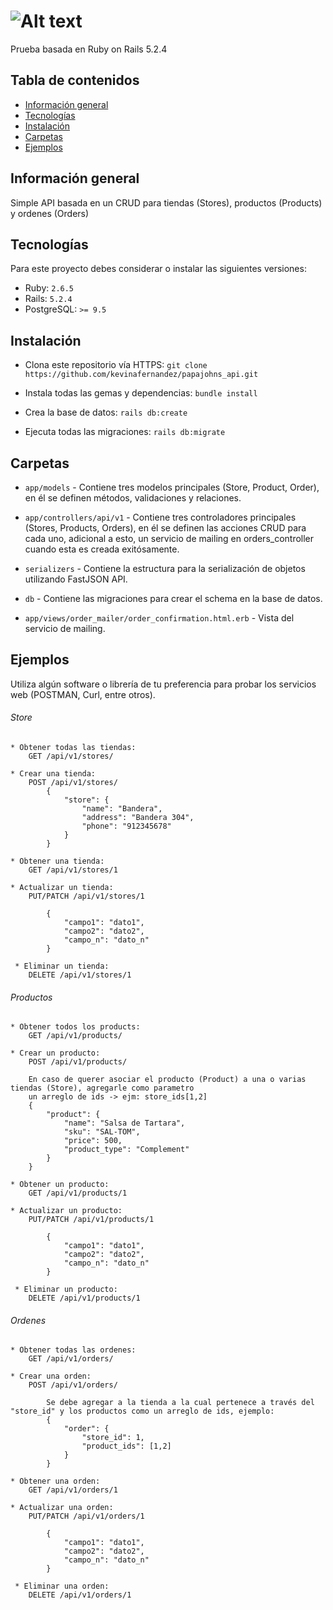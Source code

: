 # ![Alt text](https://2f9k4p3rs05u3rzzgj24k7c0-wpengine.netdna-ssl.com/wp-content/uploads/Papa_Johns_Pizza.png "Papa Johns Test")

Prueba basada en Ruby on Rails 5.2.4

## Tabla de contenidos
* [Información general](#información-general)
* [Tecnologías](#tecnologías)
* [Instalación](#instalación) 
* [Carpetas](#carpetas)
* [Ejemplos](#ejemplos)

## Información general
Simple API basada en un CRUD para tiendas (Stores), productos (Products) y ordenes (Orders)

## Tecnologías
Para este proyecto debes considerar o instalar las siguientes versiones:
  * Ruby: `2.6.5`
  * Rails: `5.2.4`
  * PostgreSQL: `>= 9.5`

## Instalación
* Clona este repositorio vía HTTPS: `git clone https://github.com/kevinafernandez/papajohns_api.git`

* Instala todas las gemas y dependencias: `bundle install`

* Crea la base de datos: `rails db:create`

* Ejecuta todas las migraciones: `rails db:migrate`


## Carpetas

* `app/models` - Contiene tres modelos principales (Store, Product, Order), en él se definen métodos, validaciones y relaciones.

* `app/controllers/api/v1` - Contiene tres controladores principales (Stores, Products, Orders), en él se definen las acciones CRUD para cada uno, adicional a esto, un servicio de mailing en orders_controller cuando esta es creada exitósamente.

* `serializers` - Contiene la estructura para la serialización de objetos utilizando FastJSON API.

* `db` - Contiene las migraciones para crear el schema en la base de datos.

* `app/views/order_mailer/order_confirmation.html.erb` - Vista del servicio de mailing.

## Ejemplos

Utiliza algún software o librería de tu preferencia para probar los servicios web (POSTMAN, Curl, entre otros).

###### Store
```
* Obtener todas las tiendas:
    GET /api/v1/stores/

* Crear una tienda:
    POST /api/v1/stores/
		{
			"store": {
				"name": "Bandera",
				"address": "Bandera 304",
				"phone": "912345678"
			}
		}

* Obtener una tienda:    
    GET /api/v1/stores/1

* Actualizar un tienda:
    PUT/PATCH /api/v1/stores/1
		
		{
			"campo1": "dato1",
			"campo2": "dato2",
			"campo_n": "dato_n"
		}

 * Eliminar un tienda:
    DELETE /api/v1/stores/1
```

###### Productos
```
* Obtener todos los products:
    GET /api/v1/products/

* Crear un producto:
    POST /api/v1/products/

	En caso de querer asociar el producto (Product) a una o varias tiendas (Store), agregarle como parametro
	un arreglo de ids -> ejm: store_ids[1,2]
	{
		"product": {
			"name": "Salsa de Tartara",
			"sku": "SAL-TOM",
			"price": 500,
			"product_type": "Complement"
		}
	}

* Obtener un producto:    
    GET /api/v1/products/1

* Actualizar un producto:
    PUT/PATCH /api/v1/products/1

		{
			"campo1": "dato1",
			"campo2": "dato2",
			"campo_n": "dato_n"
		}

 * Eliminar un producto:
    DELETE /api/v1/products/1
```

###### Ordenes
```
* Obtener todas las ordenes:
    GET /api/v1/orders/

* Crear una orden:
    POST /api/v1/orders/

		Se debe agregar a la tienda a la cual pertenece a través del "store_id" y los productos como un arreglo de ids, ejemplo:
		{
			"order": {
				"store_id": 1,
				"product_ids": [1,2]
			}
		}

* Obtener una orden:    
    GET /api/v1/orders/1

* Actualizar una orden:
    PUT/PATCH /api/v1/orders/1

		{
			"campo1": "dato1",
			"campo2": "dato2",
			"campo_n": "dato_n"
		}

 * Eliminar una orden:
    DELETE /api/v1/orders/1
```